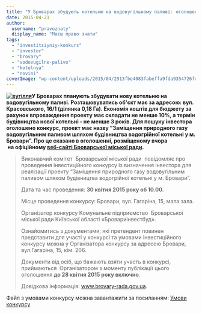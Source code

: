 ```yaml
---
title: "У Броварах збудують котельню на водовугільному паливі: оголошено інвестиційний конкурс"
date: 2015-04-21
author: 
  username: "pravoznaty"
  display_name: "Маєш право знати"
tags: 
  - "investitsiyniy-konkurs"
  - "investor"
  - "brovary"
  - "vodovugilne-palivo"
  - "kotelnya"
  - "novini"
coverImage: "wp-content/uploads/2015/04/2913fbe4083fabeffa9fda9354726fd4b2a3366b.jpg"
---
```


**[![вугілля](https://mpz.brovary.org/wp-content/uploads/2015/04/2913fbe4083fabeffa9fda9354726fd4b2a3366b.jpg)](https://mpz.brovary.org/wp-content/uploads/2015/04/2913fbe4083fabeffa9fda9354726fd4b2a3366b.jpg)У Броварах планують збудувати нову котельню на водовугільному паливі. Розташовуватись об'єкт має за адресою: вул. Красовського, 16/1 (ділянка 0,18 Га). Економія коштів для бюджету за рахунок впроваждення проекту має складати не менше 10%, а термін будівництва нової котельні - не менше 3 років. Для пошуку інвестора оголошено конкурс, проект має назву "Заміщення природного газу водовугільним паливом шляхом будівництва водогрійної котельні у м. Бровари”. Про це сказано в оголошенні, розміщеному вчора  на офіційному [веб-сайті Броварської міської ради](http://www.brovary.kiev.ua/ogoloshennya-pro-provedennya-%D1%96nvestits%D1%96inogo-konkursu-%D1%96z-viznachennya-%D1%96nvestora-dlya-real%D1%96zats%D1%96%D1%97-pro).** 

> Виконавчий комітет  Броварської міської ради  повідомляє про проведення інвестиційного конкурсу із визначення інвестора для реалізації проекту “Заміщення природного газу водовугільним паливом шляхом будівництва водогрійної котельні у м. Бровари”.
> 
> Дата та час проведення: **30 квітня 2015 року об 10.00.**
> 
> Місце проведення конкурсу: Бровари, вул. Гагаріна, 15, мала зала.
> 
> Організатор конкурсу Комунальне підприємство  Броварської міської ради Київської області «Бровариінвестбуд».
> 
> Ознайомитись з документами, які претендент повинен представити для участі у конкурсі та умовами інвестиційного конкурсу можна у Організатора конкурсу за адресою Бровари, вул.Гагаріна, 15, кім. 206.
> 
> Документи від осіб, що бажають взяти участь в конкурсі, приймаються  Організатором з моменту публікації цього оголошення **до 28 квітня 2015 року включно**.
> 
> Довідкова інформація: www.brovary-rada.gov.ua.

Файл з умовами конкурсу можна завантажити за посиланням: [Умови конкурсу](https://onedrive.live.com/redir?resid=72571393d4771099!3114&authkey=!AKOx-Fb5gZQ_xak&ithint=file%2crtf)
